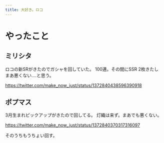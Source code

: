 ```yaml
---
title: 大好き。ロコ
---
```


# やったこと

## ミリシタ

ロコの新SRがきたのでガシャを回していた。
100連。その間にSSR 2枚きたしまあ悪くない‥‥と思う。

<https://twitter.com/make_now_just/status/1372840438596390918>

## ポプマス

3月生まれピックアップがきたので回してる。
灯織は来ず。まあでも悪くない。

<https://twitter.com/make_now_just/status/1372840370317316097>

そのうちもうちょい回す。
